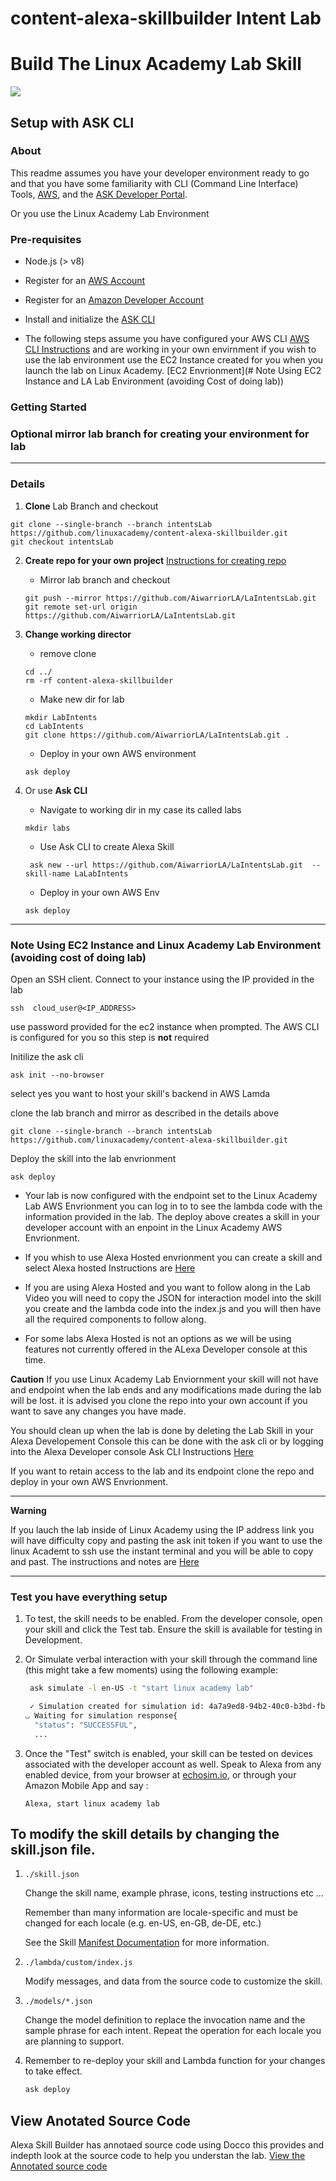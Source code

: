# content-alexa-skillbuilder Intent Lab
# Build The Linux Academy Lab Skill
<img src="https://m.media-amazon.com/images/G/01/mobile-apps/dex/alexa/alexa-skills-kit/tutorials/quiz-game/header._TTH_.png" />

## Setup with ASK CLI

### About
This readme assumes you have your developer environment ready to go and that you have some familiarity with CLI (Command Line Interface) Tools, [AWS](https://aws.amazon.com/), and the [ASK Developer Portal](https://developer.amazon.com/alexa-skills-kit?&sc_category=Owned&sc_channel=RD&sc_campaign=Evangelism2018&sc_publisher=github&sc_content=Content&sc_detail=hello-world-nodejs-V2_CLI-1&sc_funnel=Convert&sc_country=WW&sc_medium=Owned_RD_Evangelism2018_github_Content_hello-world-nodejs-V2_CLI-1_Convert_WW_beginnersdevs&sc_segment=beginnersdevs). 

Or you use the Linux Academy Lab Environment 

### Pre-requisites

* Node.js (> v8)
* Register for an [AWS Account](https://aws.amazon.com/)
* Register for an [Amazon Developer Account](https://developer.amazon.com?&sc_category=Owned&sc_channel=RD&sc_campaign=Evangelism2018&sc_publisher=github&sc_content=Content&sc_detail=hello-world-nodejs-V2_CLI-1&sc_funnel=Convert&sc_country=WW&sc_medium=Owned_RD_Evangelism2018_github_Content_hello-world-nodejs-V2_CLI-1_Convert_WW_beginnersdevs&sc_segment=beginnersdevs)
* Install and initialize the [ASK CLI](https://developer.amazon.com/docs/smapi/quick-start-alexa-skills-kit-command-line-interface.html?&sc_category=Owned&sc_channel=RD&sc_campaign=Evangelism2018&sc_publisher=github&sc_content=Content&sc_detail=hello-world-nodejs-V2_CLI-1&sc_funnel=Convert&sc_country=WW&sc_medium=Owned_RD_Evangelism2018_github_Content_hello-world-nodejs-V2_CLI-1_Convert_WW_beginnersdevs&sc_segment=beginnersdevs)

* The following steps assume you have configured your AWS CLI [AWS CLI Instructions](https://docs.aws.amazon.com/cli/latest/userguide/cli-chap-configure.html) and are working in your own envirnment if you wish to use the lab environment use the EC2 Instance created for you when you launch the lab on Linux Academy. [EC2 Envrionment](# Note Using EC2 Instance and LA Lab Environment (avoiding Cost of doing lab))

### Getting Started

### Optional mirror lab branch for creating your environment for lab

---

### Details

1. **Clone** Lab Branch and checkout 
```
git clone --single-branch --branch intentsLab https://github.com/linuxacademy/content-alexa-skillbuilder.git
git checkout intentsLab
```

2.  **Create repo for your own project** [Instructions for creating repo](https://help.github.com/en/articles/create-a-repo)

    * Mirror lab branch and checkout

    ```
    git push --mirror https://github.com/AiwarriorLA/LaIntentsLab.git
    git remote set-url origin https://github.com/AiwarriorLA/LaIntentsLab.git
    ```
3.  **Change working director** 
    * remove clone 
    ```
    cd ../
    rm -rf content-alexa-skillbuilder
    ```
    * Make new dir for lab
    ```
    mkdir LabIntents
    cd LabIntents 
    git clone https://github.com/AiwarriorLA/LaIntentsLab.git .
    ```
    * Deploy in your own AWS environment

    ```
    ask deploy
    ``` 


4. Or use **Ask CLI** 
    * Navigate to working dir in my case its called labs

    ``` mkdir labs ```

    * Use Ask CLI to create Alexa Skill 

    ```
     ask new --url https://github.com/AiwarriorLA/LaIntentsLab.git  --skill-name LaLabIntents
    ```

    * Deploy in your own AWS Env

    ```
    ask deploy
    ``` 
---

### Note Using EC2 Instance and Linux Academy Lab Environment (avoiding cost of doing lab)

Open an SSH client. 
Connect to your instance using the IP provided in the lab

```ssh  cloud_user@<IP_ADDRESS>```

use password provided for the ec2 instance when prompted. 
The AWS CLI is configured for you so this step is **not** required 

Initilize the ask cli 
```
ask init --no-browser
```
 select yes you want to host your skill's backend in AWS Lamda

 clone the lab branch and mirror as described in the details above

 ```git clone --single-branch --branch intentsLab https://github.com/linuxacademy/content-alexa-skillbuilder.git```

 Deploy the skill into the lab envrionment 

```ask deploy```

* Your lab is now configured with the endpoint set to the Linux Academy Lab AWS Envrionment
you can log in to to see the lambda code with the information provided in the lab. 
The deploy above creates a skill in your developer account with an enpoint in the Linux Academy AWS Envrionment. 

* If you whish to use Alexa Hosted envrionment you can create a skill and select Alexa hosted Instructions are [Here](https://developer.amazon.com/docs/hosted-skills/build-a-skill-end-to-end-using-an-alexa-hosted-skill.html)

* If you are using Alexa Hosted and you want to follow along in the Lab Video you will need to copy the JSON for interaction model into the skill you create and the lambda code into the index.js and you will then have all the required components to follow along. 

* For some labs Alexa Hosted is not an options as we will be using features not currently offered in the ALexa Developer console at this time. 

**Caution** 
If you use Linux Academy Lab Enviornment your skill will not have and endpoint when the lab ends and any modifications made during the lab will be lost. 
it is advised you clone the repo into your own account if you want to save any changes you have made. 

You should clean up when the lab is done by deleting the Lab Skill in your Alexa Developement Console 
this can be done with the ask cli or by logging into the Alexa Developer console Ask CLI Instructions [Here](https://developer.amazon.com/docs/smapi/ask-cli-command-reference.html#delete-skill-subcommand)

If you want to retain access to the lab and its endpoint clone the repo and deploy in your own AWS Envrionment. 

---
**Warning** 

If you lauch the lab inside of Linux Academy using the IP address link you will have difficulty copy and pasting the ask init token if you want to use the linux Academt to ssh use the instant terminal and you will be able to copy and past. The instructions and notes are [Here](https://support.linuxacademy.com/hc/en-us/articles/360026736411-How-do-I-Copy-and-Paste-in-Hands-On-Labs-)

---

### Test you have everything setup 

1. To test, the skill needs to be enabled.  From the developer console, open your skill and click the Test tab.  Ensure the skill is available for testing in Development.

2. Or Simulate verbal interaction with your skill through the command line (this might take a few moments) using the following example:

	```bash
	 ask simulate -l en-US -t "start linux academy lab"

	 ✓ Simulation created for simulation id: 4a7a9ed8-94b2-40c0-b3bd-fb63d9887fa7
	◡ Waiting for simulation response{
	  "status": "SUCCESSFUL",
	  ...
	 ```

3. Once the "Test" switch is enabled, your skill can be tested on devices associated with the developer account as well. Speak to Alexa from any enabled device, from your browser at [echosim.io](https://echosim.io/welcome), or through your Amazon Mobile App and say :

	```text
	Alexa, start linux academy lab
	```
## To modify the skill details by changing the skill.json file. 

1. ```./skill.json```

   Change the skill name, example phrase, icons, testing instructions etc ...

   Remember than many information are locale-specific and must be changed for each locale (e.g. en-US, en-GB, de-DE, etc.)

   See the Skill [Manifest Documentation](https://developer.amazon.com/docs/smapi/skill-manifest.html?&sc_category=Owned&sc_channel=RD&sc_campaign=Evangelism2018&sc_publisher=github&sc_content=Survey&sc_detail=hello-world-nodejs-V2_CLI-3&sc_funnel=Convert&sc_country=WW&sc_medium=Owned_RD_Evangelism2018_github_Survey_hello-world-nodejs-V2_CLI-3_Convert_WW_beginnersdevs&sc_segment=beginnersdevs) for more information.

2. ```./lambda/custom/index.js```

   Modify messages, and data from the source code to customize the skill.

3. ```./models/*.json```

	Change the model definition to replace the invocation name and the sample phrase for each intent.  Repeat the operation for each locale you are planning to support.

4. Remember to re-deploy your skill and Lambda function for your changes to take effect.

	```bash
	ask deploy
	```
## View Anotated Source Code 

Alexa Skill Builder has annotaed source code using Docco this provides and indepth look at the source code to help you understan the lab. 
[View the Annotated source code](https://linuxacademy.github.io/content-alexa-skillbuilder/docs/lambda/custom/)

